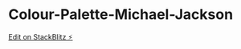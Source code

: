# Colour-Palette-Michael-Jackson

[Edit on StackBlitz ⚡️](https://stackblitz.com/edit/web-platform-evayrn)